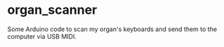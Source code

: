 # organ_scanner
Some Arduino code to scan my organ's keyboards and send them to the computer via USB MIDI.
